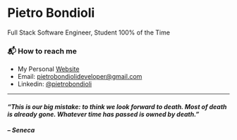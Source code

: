 # Pietro Bondioli

Full Stack Software Engineer, Student 100% of the Time

### 📬 How to reach me

- My Personal [Website](https://www.pietrobondioli.com.br/)
- Email: [pietrobondiolideveloper@gmail.com](mailto:dev@pietrobondioli.com.br)
- Linkedin: [@pietrobondioli](https://www.linkedin.com/in/pietrobondioli/)

---

#### _“This is our big mistake: to think we look forward to death. Most of death is already gone. Whatever time has passed is owned by death.”_

#### _– Seneca_
